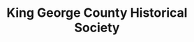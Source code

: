 ---
layout: repo
title: "King George County Historical Society"
id: 16201
permalink: repos/16201/
---